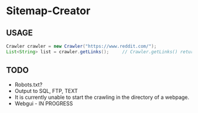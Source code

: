 # Sitemap-Creator

## USAGE

```java
Crawler crawler = new Crawler("https://www.reddit.com/");
List<String> list = crawler.getLinks();     // Crawler.getLinks() returns a List containing all the crawled pages.
```

## TODO

* Robots.txt?
* Output to SQL, FTP, TEXT
* It is currently unable to start the crawling in the directory of a webpage.
* Webgui - IN PROGRESS